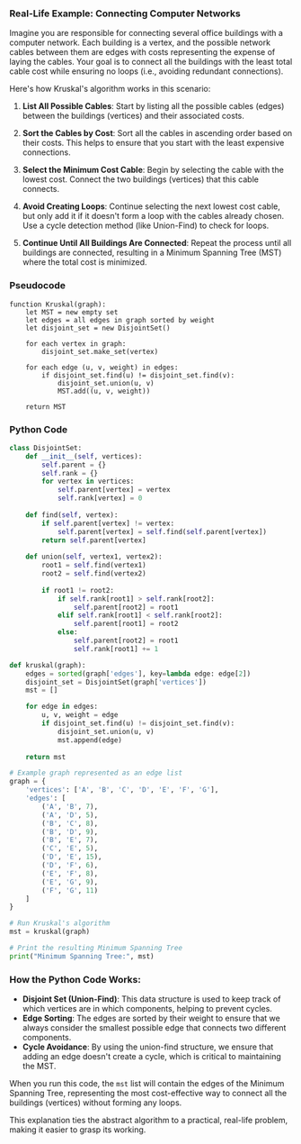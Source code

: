 ### Real-Life Example: Connecting Computer Networks

Imagine you are responsible for connecting several office buildings with a computer network. Each building is a vertex, and the possible network cables between them are edges with costs representing the expense of laying the cables. Your goal is to connect all the buildings with the least total cable cost while ensuring no loops (i.e., avoiding redundant connections).

Here's how Kruskal's algorithm works in this scenario:

1. **List All Possible Cables**: Start by listing all the possible cables (edges) between the buildings (vertices) and their associated costs.

2. **Sort the Cables by Cost**: Sort all the cables in ascending order based on their costs. This helps to ensure that you start with the least expensive connections.

3. **Select the Minimum Cost Cable**: Begin by selecting the cable with the lowest cost. Connect the two buildings (vertices) that this cable connects.

4. **Avoid Creating Loops**: Continue selecting the next lowest cost cable, but only add it if it doesn't form a loop with the cables already chosen. Use a cycle detection method (like Union-Find) to check for loops.

5. **Continue Until All Buildings Are Connected**: Repeat the process until all buildings are connected, resulting in a Minimum Spanning Tree (MST) where the total cost is minimized.

### Pseudocode

```plaintext
function Kruskal(graph):
    let MST = new empty set
    let edges = all edges in graph sorted by weight
    let disjoint_set = new DisjointSet()
    
    for each vertex in graph:
        disjoint_set.make_set(vertex)
    
    for each edge (u, v, weight) in edges:
        if disjoint_set.find(u) != disjoint_set.find(v):
            disjoint_set.union(u, v)
            MST.add((u, v, weight))
    
    return MST
```

### Python Code

```python
class DisjointSet:
    def __init__(self, vertices):
        self.parent = {}
        self.rank = {}
        for vertex in vertices:
            self.parent[vertex] = vertex
            self.rank[vertex] = 0
    
    def find(self, vertex):
        if self.parent[vertex] != vertex:
            self.parent[vertex] = self.find(self.parent[vertex])
        return self.parent[vertex]
    
    def union(self, vertex1, vertex2):
        root1 = self.find(vertex1)
        root2 = self.find(vertex2)
        
        if root1 != root2:
            if self.rank[root1] > self.rank[root2]:
                self.parent[root2] = root1
            elif self.rank[root1] < self.rank[root2]:
                self.parent[root1] = root2
            else:
                self.parent[root2] = root1
                self.rank[root1] += 1

def kruskal(graph):
    edges = sorted(graph['edges'], key=lambda edge: edge[2])
    disjoint_set = DisjointSet(graph['vertices'])
    mst = []

    for edge in edges:
        u, v, weight = edge
        if disjoint_set.find(u) != disjoint_set.find(v):
            disjoint_set.union(u, v)
            mst.append(edge)
    
    return mst

# Example graph represented as an edge list
graph = {
    'vertices': ['A', 'B', 'C', 'D', 'E', 'F', 'G'],
    'edges': [
        ('A', 'B', 7),
        ('A', 'D', 5),
        ('B', 'C', 8),
        ('B', 'D', 9),
        ('B', 'E', 7),
        ('C', 'E', 5),
        ('D', 'E', 15),
        ('D', 'F', 6),
        ('E', 'F', 8),
        ('E', 'G', 9),
        ('F', 'G', 11)
    ]
}

# Run Kruskal's algorithm
mst = kruskal(graph)

# Print the resulting Minimum Spanning Tree
print("Minimum Spanning Tree:", mst)
```

### How the Python Code Works:
- **Disjoint Set (Union-Find)**: This data structure is used to keep track of which vertices are in which components, helping to prevent cycles.
- **Edge Sorting**: The edges are sorted by their weight to ensure that we always consider the smallest possible edge that connects two different components.
- **Cycle Avoidance**: By using the union-find structure, we ensure that adding an edge doesn't create a cycle, which is critical to maintaining the MST.

When you run this code, the `mst` list will contain the edges of the Minimum Spanning Tree, representing the most cost-effective way to connect all the buildings (vertices) without forming any loops.

This explanation ties the abstract algorithm to a practical, real-life problem, making it easier to grasp its working.